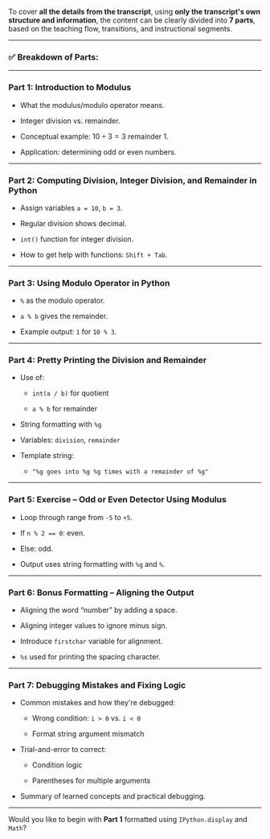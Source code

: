 To cover **all the details from the transcript**, using **only the transcript's own structure and information**, the content can be clearly divided into **7 parts**, based on the teaching flow, transitions, and instructional segments.

---

### ✅ Breakdown of Parts:

---

### **Part 1: Introduction to Modulus**

- What the modulus/modulo operator means.
    
- Integer division vs. remainder.
    
- Conceptual example: $10 \div 3 = 3$ remainder $1$.
    
- Application: determining odd or even numbers.
    

---

### **Part 2: Computing Division, Integer Division, and Remainder in Python**

- Assign variables `a = 10`, `b = 3`.
    
- Regular division shows decimal.
    
- `int()` function for integer division.
    
- How to get help with functions: `Shift + Tab`.
    

---

### **Part 3: Using Modulo Operator in Python**

- `%` as the modulo operator.
    
- `a % b` gives the remainder.
    
- Example output: `1` for `10 % 3`.
    

---

### **Part 4: Pretty Printing the Division and Remainder**

- Use of:
    
    - `int(a / b)` for quotient
        
    - `a % b` for remainder
        
- String formatting with `%g`
    
- Variables: `division`, `remainder`
    
- Template string:
    
    - `"%g goes into %g %g times with a remainder of %g"`
        

---

### **Part 5: Exercise – Odd or Even Detector Using Modulus**

- Loop through range from `-5` to `+5`.
    
- If `n % 2 == 0`: even.
    
- Else: odd.
    
- Output uses string formatting with `%g` and `%`.
    

---

### **Part 6: Bonus Formatting – Aligning the Output**

- Aligning the word “number” by adding a space.
    
- Aligning integer values to ignore minus sign.
    
- Introduce `firstchar` variable for alignment.
    
- `%s` used for printing the spacing character.
    

---

### **Part 7: Debugging Mistakes and Fixing Logic**

- Common mistakes and how they're debugged:
    
    - Wrong condition: `i > 0` vs. `i < 0`
        
    - Format string argument mismatch
        
- Trial-and-error to correct:
    
    - Condition logic
        
    - Parentheses for multiple arguments
        
- Summary of learned concepts and practical debugging.
    

---

Would you like to begin with **Part 1** formatted using `IPython.display` and `Math`?